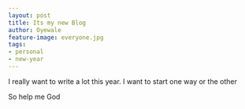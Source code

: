 ```yaml
---
layout: post
title: Its my new Blog
author: Oyewale
feature-image: everyone.jpg
tags:
- personal
- new-year
---
```


I really want to write a lot this year. I want to start one way or the other

So help me God

